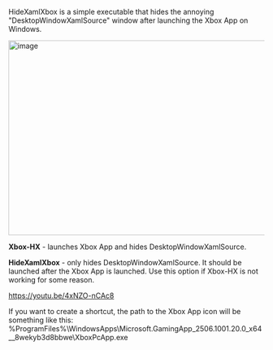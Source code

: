HideXamlXbox is a simple executable that hides the annoying "DesktopWindowXamlSource" window after launching the Xbox App on Windows.

<img width="556" height="383" alt="image" src="https://github.com/user-attachments/assets/b352b284-df3b-4ce7-9be6-6f63ec573f5f" />

**Xbox-HX** - launches Xbox App and hides DesktopWindowXamlSource.

**HideXamlXbox** - only hides DesktopWindowXamlSource. It should be launched after the Xbox App is launched. Use this option if Xbox-HX is not working for some reason.

https://youtu.be/4xNZO-nCAc8


If you want to create a shortcut, the path to the Xbox App icon will be something like this: %ProgramFiles%\WindowsApps\Microsoft.GamingApp_2506.1001.20.0_x64__8wekyb3d8bbwe\XboxPcApp.exe
